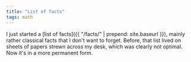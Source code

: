 ```yaml
---
title: "List of facts"
tags: math
---
```


I just started a [list of facts]({{ "/facts/" | prepend: site.baseurl }}), mainly rather classical facts that I don't want to forget. Before, that list lived on sheets of papers strewn across my desk, which was clearly not optimal. Now it's in a more permanent form.
